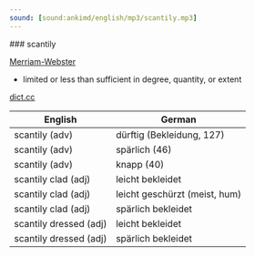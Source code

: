 ```yaml
---
sound: [sound:ankimd/english/mp3/scantily.mp3]
---
```


\### scantily

[Merriam-Webster](https://www.merriam-webster.com/dictionary/scantily)

- limited or less than sufficient in degree, quantity, or extent

[dict.cc](https://www.dict.cc/scantily)

| English        | German       |
| -------------- | ------------ |
| scantily (adv) | dürftig (Bekleidung, 127) |
| scantily (adv) | spärlich (46) |
| scantily (adv) | knapp (40) |
| scantily clad (adj) | leicht bekleidet |
| scantily clad (adj) | leicht geschürzt (meist, hum) |
| scantily clad (adj) | spärlich bekleidet |
| scantily dressed (adj) | leicht bekleidet |
| scantily dressed (adj) | spärlich bekleidet |

